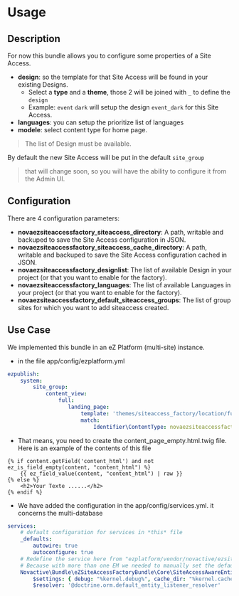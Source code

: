 # Usage

## Description

For now this bundle allows you to configure some properties of a Site Access.

- **design**: so the template for that Site Access will be found in your existing Designs.
   - Select a **type** and a **theme**, those 2 will be joined with `_` to define the `design`
   - Example: `event` `dark` will setup the design `event_dark` for this Site Access. 
- **languages**: you can setup the prioritize list of languages
- **modele**: select content type for home page.

> The list of Design must be available.

By default the new Site Access will be put in the default `site_group`

> that will change soon, so you will have the ability to configure it from the Admin UI. 

## Configuration

There are 4 configuration parameters:

- **novaezsiteaccessfactory_siteaccess_directory**: A path, writable and backuped to save the Site Access configuration in JSON.
- **novaezsiteaccessfactory_siteaccess_cache_directory**: A path, writable and backuped to save the Site Access configuration cached in JSON.
- **novaezsiteaccessfactory_designlist**: The list of available Design in your project (or that you want to enable for the factory).
- **novaezsiteaccessfactory_languages**: The list of available Languages in your project (or that you want to enable for the factory).
- **novaezsiteaccessfactory_default_siteaccess_groups**: The list of group sites for which you want to add siteaccess created.


## Use Case

We implemented this bundle in an eZ Platform (multi-site) instance.

- in the file app/config/ezplatform.yml

```yaml
ezpublish:
    system:
        site_group:
            content_view:
                full:
                   landing_page:
                       template: 'themes/siteaccess_factory/location/full/content_page_empty.html.twig'
                       match:
                           Identifier\ContentType: novaezsiteaccessfactory_static_home_page
```

- That means, you need to create the content_page_empty.html.twig file. Here is an example of the contents of this file

```twig
{% if content.getField('content_html') and not ez_is_field_empty(content, "content_html") %}
    {{ ez_field_value(content, "content_html") | raw }}
{% else %}
    <h2>Your Texte ......</h2>
{% endif %}

```

- We have added the configuration in the app/config/services.yml. it concerns the multi-database
```yaml
services:
    # default configuration for services in *this* file
    _defaults:
        autowire: true
        autoconfigure: true
    # Redefine the service here from "ezplatform/vendor/novactive/ezsiteaccessfactorybundles/bundle/Resources/config/services.yml"
    # Because with more than one EM we needed to manually set the default listener
    Novactive\Bundle\eZSiteAccessFactoryBundle\Core\SiteAccessAwareEntityManagerFactory:
        $settings: { debug: "%kernel.debug%", cache_dir: "%kernel.cache_dir%" }
        $resolver: '@doctrine.orm.default_entity_listener_resolver'
```


